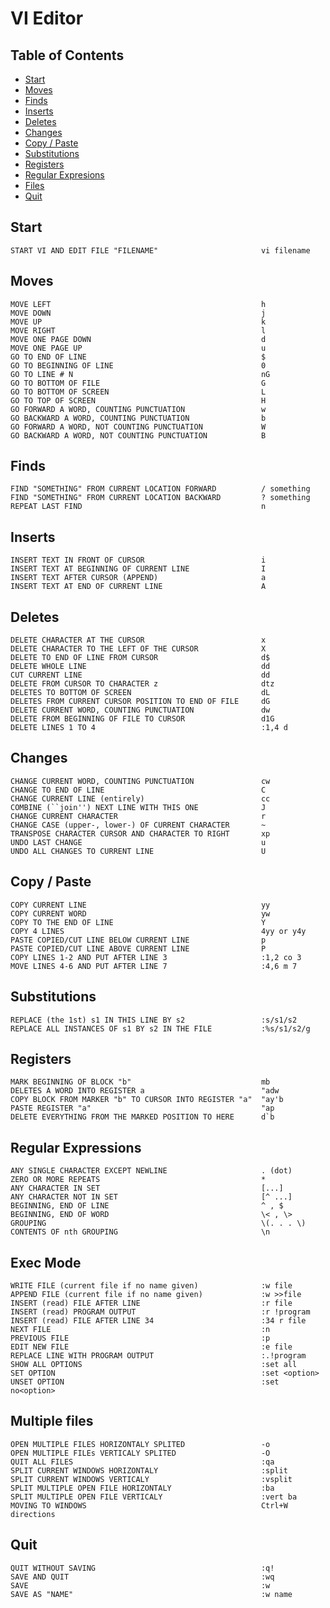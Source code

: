 # VI Editor

## Table of Contents
  - [Start](#start)
  - [Moves](#moves)
  - [Finds](#finds)
  - [Inserts](#inserts)
  - [Deletes](#deletes)
  - [Changes](#changes)
  - [Copy / Paste](#copy--paste)
  - [Substitutions](#substitutions)
  - [Registers](#registers)
  - [Regular Expresions](#regular-expressions)
  - [Files](#files)
  - [Quit](#quit)

## Start

    START VI AND EDIT FILE "FILENAME"                       vi filename

## Moves
    MOVE LEFT                                               h
    MOVE DOWN                                               j
    MOVE UP                                                 k
    MOVE RIGHT                                              l
    MOVE ONE PAGE DOWN                                      d
    MOVE ONE PAGE UP                                        u
    GO TO END OF LINE                                       $
    GO TO BEGINNING OF LINE                                 0
    GO TO LINE # N                                          nG
    GO TO BOTTOM OF FILE                                    G
    GO TO BOTTOM OF SCREEN                                  L
    GO TO TOP OF SCREEN                                     H
    GO FORWARD A WORD, COUNTING PUNCTUATION                 w
    GO BACKWARD A WORD, COUNTING PUNCTUATION                b
    GO FORWARD A WORD, NOT COUNTING PUNCTUATION             W
    GO BACKWARD A WORD, NOT COUNTING PUNCTUATION            B

## Finds

    FIND "SOMETHING" FROM CURRENT LOCATION FORWARD          / something
    FIND "SOMETHING" FROM CURRENT LOCATION BACKWARD         ? something
    REPEAT LAST FIND                                        n 

## Inserts

    INSERT TEXT IN FRONT OF CURSOR                          i
    INSERT TEXT AT BEGINNING OF CURRENT LINE                I
    INSERT TEXT AFTER CURSOR (APPEND)                       a
    INSERT TEXT AT END OF CURRENT LINE                      A
	
## Deletes
	
    DELETE CHARACTER AT THE CURSOR                          x
    DELETE CHARACTER TO THE LEFT OF THE CURSOR              X
    DELETE TO END OF LINE FROM CURSOR                       d$
    DELETE WHOLE LINE                                       dd
    CUT CURRENT LINE                                        dd
    DELETE FROM CURSOR TO CHARACTER	z                       dtz
    DELETES TO BOTTOM OF SCREEN                             dL
    DELETES FROM CURRENT CURSOR POSITION TO END OF FILE     dG
    DELETE CURRENT WORD, COUNTING PUNCTUATION               dw
    DELETE FROM BEGINNING OF FILE TO CURSOR                 d1G
    DELETE LINES 1 TO 4                                     :1,4 d 
    
## Changes
    
    CHANGE CURRENT WORD, COUNTING PUNCTUATION               cw
    CHANGE TO END OF LINE                                   C
    CHANGE CURRENT LINE (entirely)                          cc 
    COMBINE (``join'') NEXT LINE WITH THIS ONE              J
    CHANGE CURRENT CHARACTER                                r
    CHANGE CASE (upper-, lower-) OF CURRENT CHARACTER       ~
    TRANSPOSE CHARACTER CURSOR AND CHARACTER TO RIGHT       xp
    UNDO LAST CHANGE                                        u
    UNDO ALL CHANGES TO CURRENT LINE                        U

## Copy / Paste
	
    COPY CURRENT LINE                                       yy
    COPY CURRENT WORD                                       yw
    COPY TO THE END OF LINE                                 Y	
    COPY 4 LINES                                            4yy or y4y
    PASTE COPIED/CUT LINE BELOW CURRENT LINE                p
    PASTE COPIED/CUT LINE ABOVE CURRENT LINE                P
    COPY LINES 1-2 AND PUT AFTER LINE 3                     :1,2 co 3 
    MOVE LINES 4-6 AND PUT AFTER LINE 7                     :4,6 m 7

## Substitutions

    REPLACE (the 1st) s1 IN THIS LINE BY s2                 :s/s1/s2
    REPLACE ALL INSTANCES OF s1 BY s2 IN THE FILE           :%s/s1/s2/g

## Registers

    MARK BEGINNING OF BLOCK "b"                             mb
    DELETES A WORD INTO REGISTER a                          "adw
    COPY BLOCK FROM MARKER "b" TO CURSOR INTO REGISTER "a"  "ay'b
    PASTE REGISTER "a"                                      "ap
    DELETE EVERYTHING FROM THE MARKED POSITION TO HERE      d`b
    
## Regular Expressions

    ANY SINGLE CHARACTER EXCEPT NEWLINE                     . (dot)
    ZERO OR MORE REPEATS                                    *
    ANY CHARACTER IN SET                                    [...]
    ANY CHARACTER NOT IN SET                                [^ ...]
    BEGINNING, END OF LINE                                  ^ , $
    BEGINNING, END OF WORD                                  \< , \>
    GROUPING                                                \(. . . \)
    CONTENTS OF nth GROUPING                                \n
    
## Exec Mode

    WRITE FILE (current file if no name given)              :w file
    APPEND FILE (current file if no name given)             :w >>file
    INSERT (read) FILE AFTER LINE                           :r file
    INSERT (read) PROGRAM OUTPUT                            :r !program
    INSERT (read) FILE AFTER LINE 34                        :34 r file
    NEXT FILE                                               :n
    PREVIOUS FILE                                           :p
    EDIT NEW FILE                                           :e file
    REPLACE LINE WITH PROGRAM OUTPUT                        :.!program
    SHOW ALL OPTIONS                                        :set all
    SET OPTION                                              :set <option>
    UNSET OPTION                                            :set no<option>
    
## Multiple files

    OPEN MULTIPLE FILES HORIZONTALY SPLITED                 -o
    OPEN MULTIPLE FILEs VERTICALY SPLITED                   -O
    QUIT ALL FILES                                          :qa
    SPLIT CURRENT WINDOWS HORIZONTALY                       :split
    SPLIT CURRENT WINDOWS VERTICALY                         :vsplit
    SPLIT MULTIPLE OPEN FILE HORIZONTALY                    :ba
    SPLIT MULTIPLE OPEN FILE VERTICALY                      :vert ba
    MOVING TO WINDOWS                                       Ctrl+W directions

## Quit

    QUIT WITHOUT SAVING                                     :q!
    SAVE AND QUIT                                           :wq
    SAVE                                                    :w
    SAVE AS "NAME"                                          :w name

